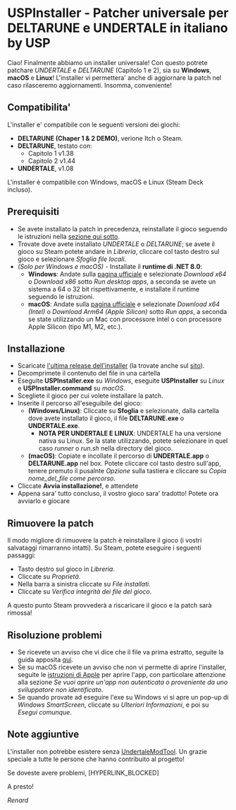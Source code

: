 
# USPInstaller - Patcher universale per DELTARUNE e UNDERTALE in italiano by USP

Ciao! 
Finalmente abbiamo un installer universale! Con questo potrete patchare *UNDERTALE* e *DELTARUNE* (Capitolo 1 e 2), sia su **Windows**, **macOS** e **Linux**! L'installer vi permettera' anche di aggiornare la patch nel caso rilasceremo aggiornamenti. Insomma, conveniente!

## Compatibilita'

L'installer e' compatibile con le seguenti versioni dei giochi:
- **DELTARUNE (Chaper 1 & 2 DEMO)**, verione Itch o Steam.
- **DELTARUNE**, testato con:
	- Capitolo 1 v1.38
	- Capitolo 2 v1.44
- **UNDERTALE**, v1.08

L'installer è compatibile con Windows, macOS e Linux (Steam Deck incluso).

## Prerequisiti

- Se avete installato la patch in precedenza, reinstallate il gioco seguendo le istruzioni nella [sezione qui sotto](#rimuovere-la-patch).
- Trovate dove avete installato *UNDERTALE* o *DELTARUNE*; se avete il gioco su Steam potete andare in *Libreria*, cliccare col tasto destro sul gioco e selezionare *Sfoglia file locali*.
- *(Solo per Windows e macOS)* - Installate il **runtime di .NET 8.0**:
	- **Windows**: Andate sulla [pagina ufficiale](https://dotnet.microsoft.com/download/dotnet/8.0/runtime) e selezionate *Download x64* o *Download x86* sotto *Run desktop apps*, a seconda se avete un sistema a 64 o 32 bit rispettivamente, e installate il runtime seguendo le istruzioni.
	- **macOS**: Andate sulla [pagina ufficiale](https://dotnet.microsoft.com/download/dotnet/8.0/runtime) e selezionate *Download x64 (Intel)* o *Download Arm64 (Apple Silicon)* sotto *Run apps*, a seconda se state utilizzando un Mac con processore Intel o con processore Apple Silicon (tipo M1, M2, etc.).

## Installazione
- Scaricate [l'ultima release dell'installer](https://github.com/USPAssets/Installer/releases/latest) (la trovate anche sul [sito](https://undertaleita.net/)).
- Decomprimete il contenuto del file in una cartella
- Eseguite **USPInstaller.exe** su *Windows*, eseguite **USPInstaller** su *Linux* e **USPInstaller.command** su *macOS*.
- Scegliete il gioco per cui volete installare la patch.
- Inserite il percorso all'eseguibile del gioco:
	- **(Windows/Linux)**: Cliccate su **Sfoglia** e selezionate, dalla cartella dove avete installato il gioco, il file **DELTARUNE.exe** o **UNDERTALE.exe**.
		- **NOTA PER UNDERTALE E LINUX**: UNDERTALE ha una versione nativa su Linux. Se la state utilizzando, potete selezionare in quel caso *runner* o *run.sh* nella directory del gioco. 
	- **(macOS)**: Copiate e incollate il percorso di **UNDERTALE.app** o **DELTARUNE.app** nel box. Potete cliccare col tasto destro sull'app, tenere premuto il pusalnte *Opzione* sulla tastiera e cliccare su *Copia nome_del_file come percorso*.
- Cliccate **Avvia installazione!**, e attendete
- Appena sara' tutto concluso, il vostro gioco sara' tradotto! Potete ora avviarlo e giocare

## Rimuovere la patch
Il modo migliore di rimuovere la patch è reinstallare il gioco (i vostri salvataggi rimarranno intatti). Su Steam, potete eseguire i seguenti passaggi:
- Tasto destro sul gioco in *Libreria*.
- Cliccate su *Proprietà*.
- Nella barra a sinistra cliccate su *File installati*.
- Cliccate su *Verifica integrità dei file del gioco*.

A questo punto Steam provvederà a riscaricare il gioco e la patch sarà rimossa! 

## Risoluzione problemi
- Se ricevete un avviso che vi dice che il file va prima estratto, seguite la guida apposita [qui](https://github.com/USPAssets/Installer/blob/main/GUIDA_ESTRAZIONE_UT.md).
- Se su macOS ricevete un avviso che non vi permette di aprire l'installer, seguite le [istruzioni di Apple](https://support.apple.com/it-it/102445) per aprire l'app, con particolare attenzione alla sezione *Se vuoi aprire un'app non autenticata o proveniente da uno sviluppatore non identificato*.
- Se quando provate ad eseguire l'exe su Windows vi si apre un pop-up di *Windows SmartScreen*, cliccate su *Ulteriori Informazioni*, e poi su *Esegui comunque*.

## Note aggiuntive 
L'installer non potrebbe esistere senza [UndertaleModTool](https://github.com/UnderminersTeam/UndertaleModTool). Un grazie speciale a tutte le persone che hanno contribuito al progetto!

Se doveste avere problemi, [HYPERLINK_BLOCKED]

A presto!

*Renard*
